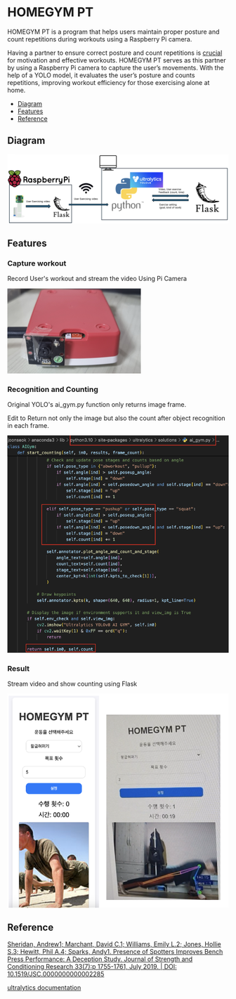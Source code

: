 # HOMEGYM PT

HOMEGYM PT is a program that helps users maintain proper posture and count repetitions during workouts using a Raspberry Pi camera.

Having a partner to ensure correct posture and count repetitions is [crucial](https://journals.lww.com/nsca-jscr/fulltext/2019/07000/presence_of_spotters_improves_bench_press.3.aspx) for motivation and effective workouts. HOMEGYM PT serves as this partner by using a Raspberry Pi camera to capture the user’s movements. With the help of a YOLO model, it evaluates the user’s posture and counts repetitions, improving workout efficiency for those exercising alone at home.

<!-- vim-markdown-toc GFM -->

- [Diagram](#Diagram)
- [Features](#features)
- [Reference](#Reference)

<!-- vim-markdown-toc -->

## Diagram

![diagram](https://github.com/chungJS/HOMEGYM_PT/raw/main/img/diagram.png)

## Features

### Capture workout

Record User's workout and stream the video Using Pi Camera

![picam](https://github.com/chungJS/HOMEGYM_PT/raw/main/img/picam.png)

### Recognition and Counting

Original YOLO's ai_gym.py function only returns image frame.

Edit to Return not only the image but also the count after object recognition in each frame.

![edit](https://github.com/chungJS/HOMEGYM_PT/raw/main/img/edit.png)

### Result

Stream video and show counting using Flask

![result](https://github.com/chungJS/HOMEGYM_PT/raw/main/img/result.png)

## Reference

[Sheridan, Andrew1; Marchant, David C.1; Williams, Emily L.2; Jones, Hollie S.3; Hewitt, Phil A.4; Sparks, Andy1. Presence of Spotters Improves Bench Press Performance: A Deception Study. Journal of Strength and Conditioning Research 33(7):p 1755-1761, July 2019. | DOI: 10.1519/JSC.0000000000002285](https://journals.lww.com/nsca-jscr/fulltext/2019/07000/presence_of_spotters_improves_bench_press.3.aspx)

[ultralytics documentation](https://docs.ultralytics.com/ko/tasks/pose/)
